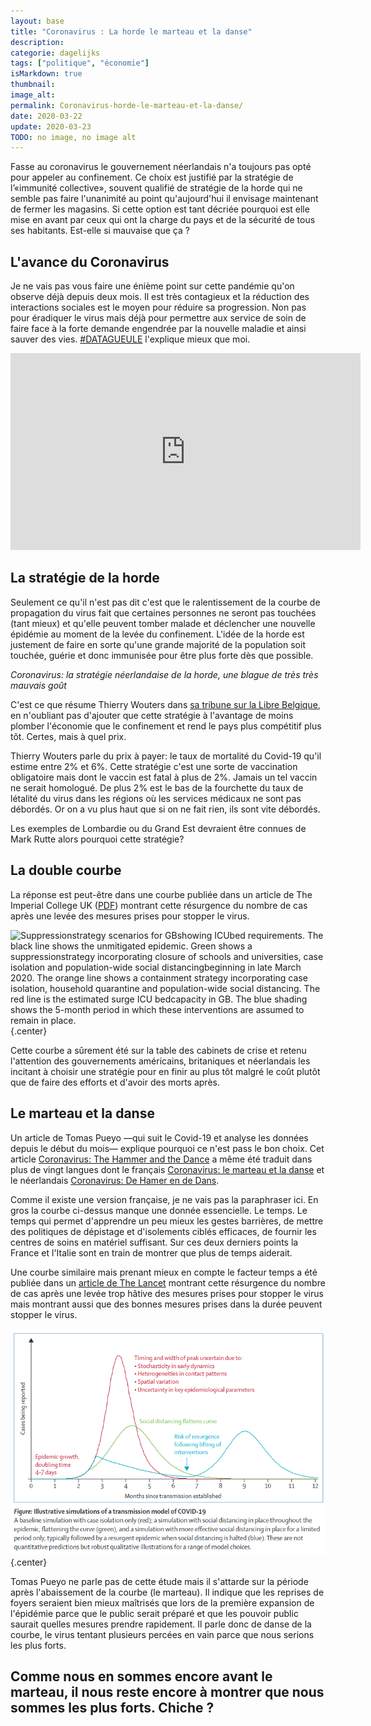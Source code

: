 ```yaml
---
layout: base
title: "Coronavirus : La horde le marteau et la danse"
description: 
categorie: dagelijks
tags: ["politique", "économie"]
isMarkdown: true
thumbnail: 
image_alt: 
permalink: Coronavirus-horde-le-marteau-et-la-danse/
date: 2020-03-22
update: 2020-03-23
TODO: no image, no image alt
---
```




Fasse au coronavirus le gouvernement néerlandais n'a toujours pas opté pour appeler au confinement. Ce choix est justifié par la stratégie de  l’«immunité collective», souvent qualifié de stratégie de la horde qui ne semble pas faire l'unanimité au point qu'aujourd'hui il envisage maintenant de fermer les magasins. Si cette option est tant décriée pourquoi est elle mise en avant par ceux qui ont la charge du pays et de la sécurité de tous ses habitants. Est-elle si mauvaise que ça ?

## L'avance du Coronavirus

Je ne vais pas vous faire une énième point sur cette pandémie qu'on  observe déjà depuis deux mois. Il est très contagieux et la réduction des interactions sociales est le moyen pour réduire sa progression. Non pas pour éradiquer le virus mais déjà pour permettre aux service de soin de faire face à la forte demande engendrée par la nouvelle maladie et ainsi sauver des vies. [#DATAGUEULE](https://peertube.datagueule.tv/videos/overview) l'explique mieux que moi.

<!-- HTML -->
<iframe width="560" height="315" sandbox="allow-same-origin allow-scripts allow-popups" src="https://peertube.datagueule.tv/videos/embed/077002d4-7a80-4f0e-a46c-1b9a949cd36a" frameborder="0" allowfullscreen></iframe>
<!-- / HTML -->

## La stratégie de la horde

Seulement ce qu'il n'est pas dit c'est que le ralentissement de la courbe de propagation du virus fait que certaines personnes ne seront pas touchées (tant mieux) et qu'elle peuvent tomber malade et déclencher une nouvelle épidémie au moment de la levée du confinement. L'idée de la horde est justement de faire en sorte qu'une grande majorité de la population soit touchée, guérie et donc immunisée pour être plus forte dès que possible.

*Coronavirus: la stratégie néerlandaise de la horde, une blague de très très mauvais goût*

C'est ce que résume Thierry Wouters dans [sa tribune sur la Libre Belgique](https://www.lalibre.be/debats/opinions/coronavirus-la-strategie-neerlandaise-de-la-horde-une-blague-de-tres-tres-mauvais-gout-5e73220cf20d5a29c678fb0b?fbclid=IwAR08x79fwmRxZeFw3gKPKbUwVBRK8dzrzOZ0c2kb66WJ4npzw9gYqYRMG0w), en n'oubliant pas d'ajouter que cette stratégie à l'avantage de moins plomber l'économie que le confinement et rend le pays plus compétitif plus tôt. Certes, mais à quel prix.

Thierry Wouters parle du prix à payer: le taux de mortalité du Covid-19 qu'il estime entre 2% et 6%. Cette stratégie c'est une sorte de vaccination obligatoire mais dont le vaccin est fatal à plus de 2%. Jamais un tel vaccin ne serait homologué. De plus 2% est le bas de la fourchette du taux de létalité du virus dans les régions où les services médicaux ne sont pas débordés. Or on a vu plus haut que si on ne fait rien, ils sont vite débordés.

Les exemples de Lombardie ou du Grand Est devraient être connues de Mark Rutte alors pourquoi cette stratégie?

## La double courbe

La réponse est peut-être dans une courbe publiée dans un article de The Imperial College UK ([PDF](https://www.imperial.ac.uk/media/imperial-college/medicine/sph/ide/gida-fellowships/Imperial-College-COVID19-NPI-modelling-16-03-2020.pdf)) montrant cette résurgence du nombre de cas après une levée des mesures prises pour stopper le virus. 

![Suppressionstrategy  scenarios  for GBshowing ICUbed  requirements.  The  black  line  shows  the unmitigated epidemic. Green shows a suppressionstrategy incorporating closure of schools and universities, case isolation and population-wide social distancingbeginning in late March 2020. The orange line shows a containment   strategy   incorporating   case   isolation,   household   quarantine   and population-wide social distancing. The red line is the estimated surge ICU bedcapacity in GB.  The blue shading shows the 5-month period in which these interventions are assumed to remain in place. ](impact-intervention-covid-19.png){.center}

Cette courbe a sûrement été sur la table des cabinets de crise et retenu l'attention des gouvernements américains, britaniques et néerlandais les incitant à choisir une stratégie pour en finir au plus tôt malgré le coût plutôt que de faire des efforts et d'avoir des morts après.

## Le marteau et la danse

Un article de Tomas Pueyo —qui suit le Covid-19 et analyse les données depuis le début du mois— explique pourquoi ce n'est pass le bon choix. Cet article [Coronavirus: The Hammer and the Dance](https://medium.com/@tomaspueyo/coronavirus-the-hammer-and-the-dance-be9337092b56) a même été traduit dans plus de vingt langues dont le français [Coronavirus: le marteau et la danse](https://medium.com/tomas-pueyo/coronavirus-le-marteau-et-la-danse-bce68d354c0c) et le néerlandais [Coronavirus: De Hamer en de Dans](https://medium.com/tomas-pueyo/coronavirus-de-hamer-en-de-dans-96b723d63488).

Comme il existe une version française, je ne vais pas la paraphraser ici. En gros la courbe ci-dessus manque une donnée essencielle. Le temps. Le temps qui permet d'apprendre un peu mieux les gestes barrières, de mettre des politiques de dépistage et d'isolements ciblés efficaces, de fournir les centres de soins en matériel suffisant. Sur ces deux derniers points la France et l'Italie sont en train de montrer que plus de temps aiderait.

Une courbe similaire mais prenant mieux en compte le facteur temps a été publiée dans un [article de The Lancet](https://www.thelancet.com/journals/lancet/article/PIIS0140-6736(20)30567-5/fulltext#%20) montrant cette résurgence du nombre de cas après une  levée trop hâtive des mesures prises pour stopper le virus mais montrant aussi que des bonnes mesures prises dans la durée peuvent stopper le virus.

![A baseline simulation with case isolation only (red); a simulation with social distancing in place throughout the epidemic, flattening the curve (green), and a simulation with more effective social distancing in place for a limited period only, typically followed by a resurgent epidemic when social distancing is halted (blue). These are not quantitative predictions but robust qualitative illustrations for a range of model choices.](The-Lancet-simulations-model-de-transmission.png){.center}

Tomas Pueyo ne parle pas de cette étude mais il s'attarde sur la période après l'abaissement de la courbe (le marteau). Il indique que les reprises de foyers seraient bien mieux maîtrisés que lors de la première expansion de l'épidémie parce que le public serait préparé et que les pouvoir public saurait quelles mesures prendre rapidement. Il parle donc de danse de la courbe, le virus tentant plusieurs percées en vain parce que nous serions les plus forts.

Comme nous en sommes encore avant le marteau, il nous reste encore à montrer que nous sommes les plus forts. Chiche ?
---
<!-- post notes:
https://commons.wikimedia.org/wiki/File:Covid-19-curves-graphic2-stopthespread-v3.gif
--->
